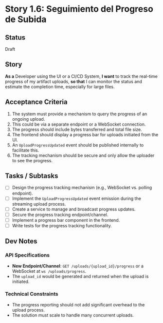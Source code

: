 # Story 1.6: Seguimiento del Progreso de Subida

## Status

Draft

## Story

**As a** Developer using the UI or a CI/CD System,
**I want** to track the real-time progress of my artifact uploads,
**so that** I can monitor the status and estimate the completion time, especially for large files.

## Acceptance Criteria

1. The system must provide a mechanism to query the progress of an ongoing upload.
2. This could be via a separate endpoint or a WebSocket connection.
3. The progress should include bytes transferred and total file size.
4. The frontend should display a progress bar for uploads initiated from the UI.
5. An `UploadProgressUpdated` event should be published internally to facilitate this.
6. The tracking mechanism should be secure and only allow the uploader to see the progress.

## Tasks / Subtasks

- [ ] Design the progress tracking mechanism (e.g., WebSocket vs. polling endpoint).
- [ ] Implement the `UploadProgressUpdated` event emission during the streaming upload process.
- [ ] Create a service to manage and broadcast progress updates.
- [ ] Secure the progress tracking endpoint/channel.
- [ ] Implement a progress bar component in the frontend.
- [ ] Write tests for the progress tracking functionality.

## Dev Notes

### API Specifications
- **New Endpoint/Channel**: `GET /uploads/{upload_id}/progress` or a WebSocket at `ws /uploads/progress`.
- The `upload_id` would be generated and returned when the upload is initiated.

### Technical Constraints
- The progress reporting should not add significant overhead to the upload process.
- The solution must scale to handle many concurrent uploads.